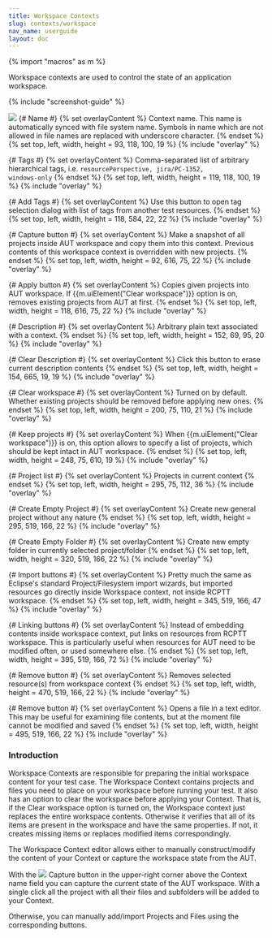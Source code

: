 ```yaml
---
title: Workspace Contexts
slug: contexts/workspace
nav_name: userguide
layout: doc
---
```

{% import "macros" as m %}

Workspace contexts are used to control the state of an application workspace.

{% include "screenshot-guide" %}
<div class="screenshot">
  <img src="{{site.url}}/shared/img/screenshot-workspace-context-editor.png"></img>
  {# Name #}
  {% set overlayContent %}
  Context name. This name is automatically synced with file system name. Symbols in name which are not allowed in file names are replaced with underscore character.
  {% endset %}
  {% set top, left, width, height = 93, 118, 100, 19 %}
  {% include "overlay" %}

  {# Tags #}
  {% set overlayContent %}
  Comma-separated list of arbitrary hierarchical tags, i.e. <code>resourcePerspective, jira/PC-1352, windows-only</code>
  {% endset %}
  {% set top, left, width, height = 119, 118, 100, 19 %}
  {% include "overlay" %}

  {# Add Tags #}
  {% set overlayContent %}
  Use this button to open tag selection dialog with list of tags from another test resources.
  {% endset %}
  {% set top, left, width, height = 118, 584, 22, 22 %}
  {% include "overlay" %}

  {# Capture button  #}
  {% set overlayContent %}
  Make a snapshot of all projects inside AUT workspace and copy them into this context. Previous contents of this workspace context is overridden with new projects.
  {% endset %}
  {% set top, left, width, height = 92, 616, 75, 22 %}
  {% include "overlay" %}

  {# Apply button  #}
  {% set overlayContent %}
  Copies given projects into AUT workspace. If {{m.uiElement("Clear workspace")}} option is on, removes existing projects from AUT at first.
  {% endset %}
  {% set top, left, width, height = 118, 616, 75, 22 %}
  {% include "overlay" %}

  {# Description #}
  {% set overlayContent %}
  Arbitrary plain text associated with a context.
  {% endset %}
  {% set top, left, width, height = 152, 69, 95, 20 %}
  {% include "overlay" %}

  {# Clear Description #}
  {% set overlayContent %}
  Click this button to erase current description contents
  {% endset %}
  {% set top, left, width, height = 154, 665, 19, 19 %}
  {% include "overlay" %}

  {# Clear workspace #}
  {% set overlayContent %}
  Turned on by default. Whether existing projects should be removed before applying new ones.
  {% endset %}
  {% set top, left, width, height = 200, 75, 110, 21 %}
  {% include "overlay" %}
  
  {# Keep projects #}
  {% set overlayContent %}
  When {{m.uiElement("Clear workspace")}} is on, this option allows to specify a list of projects, which should be kept intact in AUT workspace.
  {% endset %}
  {% set top, left, width, height = 248, 75, 610, 19 %}
  {% include "overlay" %}

  {# Project list #}
  {% set overlayContent %}
  Projects in current context
  {% endset %}
  {% set top, left, width, height = 295, 75, 112, 36 %}
  {% include "overlay" %}

  {# Create Empty Project #}
  {% set overlayContent %}
  Create new general project without any nature
  {% endset %}
  {% set top, left, width, height = 295, 519, 166, 22 %}
  {% include "overlay" %}

  {# Create Empty Folder #}
  {% set overlayContent %}
  Create new empty folder in currently selected project/folder
  {% endset %}
  {% set top, left, width, height = 320, 519, 166, 22 %}
  {% include "overlay" %}

  {# Import buttons #}
  {% set overlayContent %}
  Pretty much the same as Eclipse's standard Project/Filesystem import wizards, but imported resources go directly inside Workspace context, not inside RCPTT workspace.
  {% endset %}
  {% set top, left, width, height = 345, 519, 166, 47 %}
  {% include "overlay" %}

  {# Linking buttons #}
  {% set overlayContent %}
  Instead of embedding contents inside workspace context, put links on resources from RCPTT workspace. This is particularly useful when resources for AUT need to be modified often, or used somewhere else.
  {% endset %}
  {% set top, left, width, height = 395, 519, 166, 72 %}
  {% include "overlay" %}

  {# Remove button #}
  {% set overlayContent %}
  Removes selected resource(s) from workspace context
  {% endset %}
  {% set top, left, width, height = 470, 519, 166, 22 %}
  {% include "overlay" %}

  {# Remove button #}
  {% set overlayContent %}
  Opens a file in a text editor. This may be useful for examining file contents, but at the moment file cannot be modified and saved
  {% endset %}
  {% set top, left, width, height = 495, 519, 166, 22 %}
  {% include "overlay" %}
</div>

<h3>Introduction</h3>

Workspace Contexts are responsible for preparing the initial workspace content for your test case. 
The Workspace Context contains projects and files you need to place on your workspace before running your test. It also has an option to clear the workspace before applying your Context. That is, if the Clear workspace option is turned on, the Workspace context just replaces the entire workspace contents. 
Otherwise it verifies that all of its items are present in the workspace and have the same properties. If not, it creates missing items or replaces modified items correspondingly.

The Workspace Context editor allows either to manually construct/modify the content of your Context or capture the workspace state from the AUT.

With the <span class="uiElement"><img src="{{site.url}}/shared/img/ui-capture.gif"></img> Capture</span> button in the upper-right corner above the Context name field you can capture the current state of the AUT workspace. With a single click all the project with all their files and subfolders will be added to your Context.

Otherwise, you can manually add/import Projects and Files using the corresponding buttons. 

